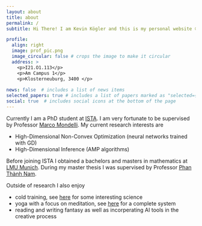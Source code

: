 ```yaml
---
layout: about
title: about
permalink: /
subtitle: Hi There! I am Kevin Kögler and this is my personal website 😊

profile:
  align: right
  image: prof_pic.png
  image_circular: false # crops the image to make it circular
  address: >
    <p>I21.O1.113</p>
    <p>Am Campus 1</p>
    <p>Klosterneuburg, 3400 </p>
 
news: false  # includes a list of news items
selected_papers: true # includes a list of papers marked as "selected={true}"
social: true  # includes social icons at the bottom of the page
---
```

Currently I am a PhD student at [ISTA](https://ist.ac.at/en/home/). I am very fortunate to be supervised by Professor [Marco Mondelli](http://marcomondelli.com/).
My current research interests are
- High-Dimensional Non-Convex Optimization (neural networks trained with GD)
- High-Dimensional Inference (AMP algorithms)

Before joining ISTA I obtained a bachelors and masters in mathematics at [LMU Munich](https://www.lmu.de/en/).
During my master thesis I was supervised by Professor [Phan Thành Nam](https://www.math.lmu.de/~nam/).


Outside of research I also enjoy
- cold training, see [here](https://www.youtube.com/watch?v=pq6WHJzOkno) for some interesting science
- yoga with a focus on meditation, see [here](https://www.amazon.com/Systematic-Course-Ancient-Tantric-Techniques/dp/8185787085) for a complete system
- reading and writing fantasy as well as incorperating AI tools in the creative process


